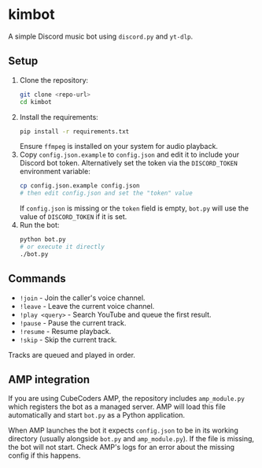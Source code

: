# kimbot

A simple Discord music bot using `discord.py` and `yt-dlp`.

## Setup

1. Clone the repository:
   ```bash
   git clone <repo-url>
   cd kimbot
   ```
2. Install the requirements:
   ```bash
   pip install -r requirements.txt
   ```
   Ensure `ffmpeg` is installed on your system for audio playback.
3. Copy `config.json.example` to `config.json` and edit it to include your
   Discord bot token. Alternatively set the token via the `DISCORD_TOKEN`
   environment variable:
   ```bash
   cp config.json.example config.json
   # then edit config.json and set the "token" value
   ```
   If `config.json` is missing or the `token` field is empty, `bot.py`
   will use the value of `DISCORD_TOKEN` if it is set.
4. Run the bot:
   ```bash
   python bot.py
   # or execute it directly
   ./bot.py
   ```

## Commands

- `!join` - Join the caller's voice channel.
- `!leave` - Leave the current voice channel.
- `!play <query>` - Search YouTube and queue the first result.
- `!pause` - Pause the current track.
- `!resume` - Resume playback.
- `!skip` - Skip the current track.

Tracks are queued and played in order.

## AMP integration

If you are using CubeCoders AMP, the repository includes `amp_module.py` which
registers the bot as a managed server. AMP will load this file automatically and
start `bot.py` as a Python application.

When AMP launches the bot it expects `config.json` to be in its working directory (usually alongside `bot.py` and `amp_module.py`). If the file is missing, the bot will not start. Check AMP's logs for an error about the missing config if this happens.

